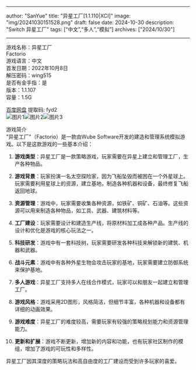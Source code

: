 
---
author: "SanYue"
title: "异星工厂[1.1.110|XCI]"
image: "img/20241030151528.png"
draft: false
date: 2024-10-30
description: "Switch 异星工厂"
tags: [“中文”,“多人”,“模拟”]
archives: ["2024/10/30"]

---

游戏名称：异星工厂   
Factorio    
游戏语言：中文  
首发日期：2022年10月8日  
解压密码：wing515  
是否有金手指：是  
版本：1.1.107   
容量：1.5G

[百度网盘](https://pan.baidu.com/s/1pJZiBOn89qt2YHnnWsohCg) 提取码: fyd2  
![图片1](img/a4a3f0e2b7f6.jpg)![图片2](img/d28a001c33a.jpg)![图片3](img/fd63ea1bed.jpg)  

游戏简介  
"异星工厂"（Factorio）是一款由Wube Software开发的建造和管理系统模拟游戏。以下是这款游戏的一些基本介绍：

1. **游戏类型**：异星工厂是一款策略游戏，玩家需要在异星上建立和管理工厂，生产各种物品。

2. **游戏背景**：玩家扮演一名太空探险家，因为飞船坠毁而被困在一个外星球上。玩家需要利用星球上的资源，建立基地，制造各种机器和设备，最终修复飞船返回地球。

3. **资源管理**：游戏中，玩家需要收集各种资源，如铁矿、铜矿、石油等。这些资源可以用来制造各种物品，如工具、武器、建筑材料等。

4. **工厂建设**：玩家需要设计和建造生产线，将原材料加工成各种产品。生产线的设计和优化是游戏的核心玩法之一。

5. **科技研发**：游戏中有一套科技树，玩家需要研发各种科技来解锁新的建筑、机器和武器。

6. **战斗元素**：游戏中有各种外星生物会攻击玩家的基地，玩家需要建立防御系统来保护基地。

7. **多人游戏**：异星工厂支持多人在线合作模式，玩家可以和朋友一起建立和管理工厂。

8. **游戏风格**：游戏采用2D图形，风格简洁，但细节丰富，各种机器和设备都有详细的动画效果。

9. **游戏难度**：异星工厂的难度较高，需要玩家有较强的策略规划能力和资源管理能力。

10. **更新和扩展**：游戏不断更新，增加新的内容和功能，也有玩家社区制作的模组，增加了游戏的可玩性和多样性。

异星工厂因其深度的策略玩法和高自由度的工厂建设而受到许多玩家的喜爱。

